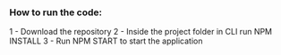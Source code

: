 ### How to run the code:

1 - Download the repository
2 - Inside the project folder in CLI run NPM INSTALL
3 - Run NPM START to start the application


